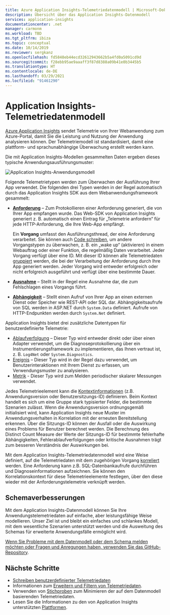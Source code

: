 ```yaml
---
title: Azure Application Insights-Telemetriedatenmodell | Microsoft-Dokumentation
description: Übersicht über das Application Insights-Datenmodell
services: application-insights
documentationcenter: .net
manager: carmonm
ms.workload: TBD
ms.tgt_pltfrm: ibiza
ms.topic: conceptual
ms.date: 10/14/2019
ms.reviewer: sergkanz
ms.openlocfilehash: fd5848eb44ecd32612943662b5a4fd0a5091cd9d
ms.sourcegitcommit: f28ebb95ae9aaaff3f87d8388a09b41e0b3445b5
ms.translationtype: HT
ms.contentlocale: de-DE
ms.lasthandoff: 03/29/2021
ms.locfileid: "91461290"
---
```

# <a name="application-insights-telemetry-data-model"></a>Application Insights-Telemetriedatenmodell

[Azure Application Insights](./app-insights-overview.md) sendet Telemetrie von Ihrer Webanwendung zum Azure-Portal, damit Sie die Leistung und Nutzung der Anwendung analysieren können. Der Telemetriemodell ist standardisiert, damit eine plattform- und sprachunabhängige Überwachung erstellt werden kann. 

Die mit Application Insights-Modellen gesammelten Daten ergeben dieses typische Anwendungsausführungsmuster:

![Application Insights-Anwendungsmodell](./media/data-model/application-insights-data-model.png)

Folgende Telemetrietypen werden zum Überwachen der Ausführung Ihrer App verwendet. Die folgenden drei Typen werden in der Regel automatisch durch das Application Insights SDK aus dem Webanwendungsframework gesammelt:

* [**Anforderung**](data-model-request-telemetry.md) – Zum Protokollieren einer Anforderung generiert, die von Ihrer App empfangen wurde. Das Web-SDK von Application Insights generiert z. B. automatisch einen Eintrag für „Telemetrie anfordern“ für jede HTTP-Anforderung, die Ihre Web-App empfängt. 

    Ein **Vorgang** umfasst den Ausführungsthread, der eine Anforderung verarbeitet. Sie können auch [Code schreiben](./api-custom-events-metrics.md#trackrequest), um andere Vorgangstypen zu überwachen, z. B. ein „wake up“ (aktivieren) in einem Webauftrag oder einer Funktion, die regelmäßig Daten verarbeitet.  Jeder Vorgang verfügt über eine ID. Mit dieser ID können alle Telemetriedaten [gruppiert](./correlation.md) werden, die bei der Verarbeitung der Anforderung durch Ihre App generiert werden. Jeder Vorgang wird entweder erfolgreich oder nicht erfolgreich ausgeführt und verfügt über eine bestimmte Dauer.
* [**Ausnahme**](data-model-exception-telemetry.md) – Stellt in der Regel eine Ausnahme dar, die zum Fehlschlagen eines Vorgangs führt.
* [**Abhängigkeit**](data-model-dependency-telemetry.md) – Stellt einen Aufruf von Ihrer App an einen externen Dienst oder Speicher wie REST-API oder SQL dar. Abhängigkeitsaufrufe von SQL werden in ASP.NET durch `System.Data` definiert. Aufrufe von HTTP-Endpunkten werden durch `System.Net` definiert. 

Application Insights bietet drei zusätzliche Datentypen für benutzerdefinierte Telemetrie:

* [Ablaufverfolgung](data-model-trace-telemetry.md) – Dieser Typ wird entweder direkt oder über einen Adapter verwendet, um die Diagnoseprotokollierung über ein Instrumentierungsframework zu implementieren, das Ihnen vertraut ist, z. B. `Log4Net` oder `System.Diagnostics`.
* [Ereignis](data-model-event-telemetry.md) – Dieser Typ wird in der Regel dazu verwendet, um Benutzerinteraktionen mit Ihrem Dienst zu erfassen, um Verwendungsmuster zu analysieren.
* [Metrik](data-model-metric-telemetry.md) - Dieser Typ wird zum Melden periodischer skalarer Messungen verwendet.

Jedes Telemetrieelement kann die [Kontextinformationen](data-model-context.md) (z.B. Anwendungsversion oder Benutzersitzungs-ID) definieren. Beim Kontext handelt es sich um eine Gruppe stark typisierter Felder, die bestimmte Szenarien zulässt. Wenn die Anwendungsversion ordnungsgemäß initialisiert wird, kann Application Insights neue Muster im Anwendungsverhalten in Korrelation mit der erneuten Bereitstellung erkennen. Über die Sitzungs-ID können der Ausfall oder die Auswirkung eines Problems für Benutzer berechnet werden. Die Berechnung des Distinct Count Measure der Werte der Sitzungs-ID für bestimmte fehlerhafte Abhängigkeiten, Fehlerablaufverfolgungen oder kritische Ausnahmen trägt zum besseren Verständnis der Auswirkungen bei.

Mit dem Application Insights-Telemetriedatenmodell wird eine Weise definiert, auf die Telemetriedaten mit dem zugehörigen Vorgang [korreliert](./correlation.md) werden. Eine Anforderung kann z.B. SQL-Datenbankaufrufe durchführen und Diagnoseinformationen aufzeichnen. Sie können den Korrelationskontext für diese Telemetrieelemente festlegen, über den diese wieder mit der Anforderungstelemetrie verknüpft werden.

## <a name="schema-improvements"></a>Schemaverbesserungen

Mit dem Application Insights-Datenmodell können Sie Ihre Anwendungstelemetriedaten auf einfache, aber leistungsfähige Weise modellieren. Unser Ziel ist und bleibt ein einfaches und schlankes Modell, mit dem wesentliche Szenarien unterstützt werden und die Ausweitung des Schemas für erweiterte Anwendungsfälle ermöglicht wird.

[Wenn Sie Probleme mit dem Datenmodell oder dem Schema melden möchten oder Fragen und Anregungen haben, verwenden Sie das GitHub-Repository](https://github.com/microsoft/ApplicationInsights-dotnet/issues/new/choose).

## <a name="next-steps"></a>Nächste Schritte

- [Schreiben benutzerdefinierter Telemetriedaten](./api-custom-events-metrics.md)
- Informationen zum [Erweitern und Filtern von Telemetriedaten](./api-filtering-sampling.md).
- Verwenden von [Stichproben](./sampling.md) zum Minimieren der auf dem Datenmodell basierenden Telemetriedaten.
- Lesen Sie die Informationen zu den von Application Insights unterstützten [Plattformen](./platforms.md).

